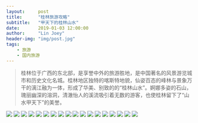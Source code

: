 ```yaml
---
layout:     post
title:      "桂林旅游攻略"
subtitle:   "甲天下的桂林山水"
date:       2019-01-03 12:00:00
author:     "Lin Joey"
header-img: "img/post.jpg"
tags:
    - 旅游
    - 国内旅游
---
```


>桂林位于广西的东北部，是享誉中外的旅游胜地，是中国著名的风景游览城市和历史文化名城。桂林地区独特的喀斯特地貌，仙姿百态的峰林与景象万干的漓江融为一体，形成了华美、别致的的“桂林山水”。婀娜多姿的石山，瑰丽幽深的溶洞，清澈怡人的溪流吸引着无数的游客，也使桂林留下了“山水甲天下”的美誉。

![](https://linjoey-image.oss-cn-beijing.aliyuncs.com/我是驴友-桂林旅游攻略_页面_01.jpg)
![](https://linjoey-image.oss-cn-beijing.aliyuncs.com/我是驴友-桂林旅游攻略_页面_02.jpg)
![](https://linjoey-image.oss-cn-beijing.aliyuncs.com/我是驴友-桂林旅游攻略_页面_03.jpg)
![](https://linjoey-image.oss-cn-beijing.aliyuncs.com/我是驴友-桂林旅游攻略_页面_04.jpg)
![](https://linjoey-image.oss-cn-beijing.aliyuncs.com/我是驴友-桂林旅游攻略_页面_05.jpg)
![](https://linjoey-image.oss-cn-beijing.aliyuncs.com/我是驴友-桂林旅游攻略_页面_06.jpg)
![](https://linjoey-image.oss-cn-beijing.aliyuncs.com/我是驴友-桂林旅游攻略_页面_07.jpg)
![](https://linjoey-image.oss-cn-beijing.aliyuncs.com/我是驴友-桂林旅游攻略_页面_08.jpg)
![](https://linjoey-image.oss-cn-beijing.aliyuncs.com/我是驴友-桂林旅游攻略_页面_09.jpg)
![](https://linjoey-image.oss-cn-beijing.aliyuncs.com/我是驴友-桂林旅游攻略_页面_10.jpg)
![](https://linjoey-image.oss-cn-beijing.aliyuncs.com/我是驴友-桂林旅游攻略_页面_11.jpg)
![](https://linjoey-image.oss-cn-beijing.aliyuncs.com/我是驴友-桂林旅游攻略_页面_12.jpg)
![](https://linjoey-image.oss-cn-beijing.aliyuncs.com/我是驴友-桂林旅游攻略_页面_13.jpg)
![](https://linjoey-image.oss-cn-beijing.aliyuncs.com/我是驴友-桂林旅游攻略_页面_14.jpg)
![](https://linjoey-image.oss-cn-beijing.aliyuncs.com/我是驴友-桂林旅游攻略_页面_15.jpg)
![](https://linjoey-image.oss-cn-beijing.aliyuncs.com/我是驴友-桂林旅游攻略_页面_16.jpg)
![](https://linjoey-image.oss-cn-beijing.aliyuncs.com/我是驴友-桂林旅游攻略_页面_17.jpg)
![](https://linjoey-image.oss-cn-beijing.aliyuncs.com/我是驴友-桂林旅游攻略_页面_18.jpg)
